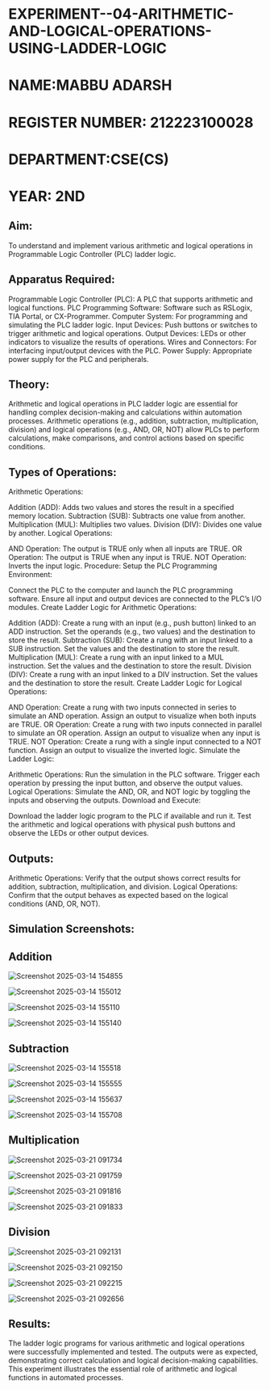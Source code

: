 # EXPERIMENT--04-ARITHMETIC-AND-LOGICAL-OPERATIONS-USING-LADDER-LOGIC
#  NAME:MABBU ADARSH
# REGISTER NUMBER: 212223100028
# DEPARTMENT:CSE(CS)
# YEAR: 2ND
## Aim:
To understand and implement various arithmetic and logical operations in Programmable Logic Controller (PLC) ladder logic.

## Apparatus Required:
Programmable Logic Controller (PLC): A PLC that supports arithmetic and logical functions.
PLC Programming Software: Software such as RSLogix, TIA Portal, or CX-Programmer.
Computer System: For programming and simulating the PLC ladder logic.
Input Devices: Push buttons or switches to trigger arithmetic and logical operations.
Output Devices: LEDs or other indicators to visualize the results of operations.
Wires and Connectors: For interfacing input/output devices with the PLC.
Power Supply: Appropriate power supply for the PLC and peripherals.
## Theory:
Arithmetic and logical operations in PLC ladder logic are essential for handling complex decision-making and calculations within automation processes. Arithmetic operations (e.g., addition, subtraction, multiplication, division) and logical operations (e.g., AND, OR, NOT) allow PLCs to perform calculations, make comparisons, and control actions based on specific conditions.

## Types of Operations:
Arithmetic Operations:

Addition (ADD): Adds two values and stores the result in a specified memory location.
Subtraction (SUB): Subtracts one value from another.
Multiplication (MUL): Multiplies two values.
Division (DIV): Divides one value by another.
Logical Operations:

AND Operation: The output is TRUE only when all inputs are TRUE.
OR Operation: The output is TRUE when any input is TRUE.
NOT Operation: Inverts the input logic.
Procedure:
Setup the PLC Programming Environment:

Connect the PLC to the computer and launch the PLC programming software.
Ensure all input and output devices are connected to the PLC’s I/O modules.
Create Ladder Logic for Arithmetic Operations:

Addition (ADD):
Create a rung with an input (e.g., push button) linked to an ADD instruction.
Set the operands (e.g., two values) and the destination to store the result.
Subtraction (SUB):
Create a rung with an input linked to a SUB instruction.
Set the values and the destination to store the result.
Multiplication (MUL):
Create a rung with an input linked to a MUL instruction.
Set the values and the destination to store the result.
Division (DIV):
Create a rung with an input linked to a DIV instruction.
Set the values and the destination to store the result.
Create Ladder Logic for Logical Operations:

AND Operation:
Create a rung with two inputs connected in series to simulate an AND operation.
Assign an output to visualize when both inputs are TRUE.
OR Operation:
Create a rung with two inputs connected in parallel to simulate an OR operation.
Assign an output to visualize when any input is TRUE.
NOT Operation:
Create a rung with a single input connected to a NOT function.
Assign an output to visualize the inverted logic.
Simulate the Ladder Logic:

Arithmetic Operations:
Run the simulation in the PLC software. Trigger each operation by pressing the input button, and observe the output values.
Logical Operations:
Simulate the AND, OR, and NOT logic by toggling the inputs and observing the outputs.
Download and Execute:

Download the ladder logic program to the PLC if available and run it.
Test the arithmetic and logical operations with physical push buttons and observe the LEDs or other output devices.


## Outputs:
Arithmetic Operations: Verify that the output shows correct results for addition, subtraction, multiplication, and division.
Logical Operations: Confirm that the output behaves as expected based on the logical conditions (AND, OR, NOT).
##  Simulation Screenshots:

## Addition
![Screenshot 2025-03-14 154855](https://github.com/user-attachments/assets/9ac7ddb9-64e0-471a-a2e9-b325989de8e7)

![Screenshot 2025-03-14 155012](https://github.com/user-attachments/assets/b3b04e1d-cd09-4c7e-9da1-454c25278e36)

![Screenshot 2025-03-14 155110](https://github.com/user-attachments/assets/1dc69590-1fb6-44b6-bae3-d5fe11efbeef)

![Screenshot 2025-03-14 155140](https://github.com/user-attachments/assets/8d35306e-1a44-4b84-93ec-2e3103922d60)

## Subtraction
![Screenshot 2025-03-14 155518](https://github.com/user-attachments/assets/aced54cf-c212-4944-9857-0babeec83232)

![Screenshot 2025-03-14 155555](https://github.com/user-attachments/assets/9710e000-6fb4-4d53-95a2-301e673e6eac)

![Screenshot 2025-03-14 155637](https://github.com/user-attachments/assets/46289df8-2cec-4565-b99e-d8b0680b016d)

![Screenshot 2025-03-14 155708](https://github.com/user-attachments/assets/b662850b-fab0-4eb8-b4f5-ff548b702e25)

## Multiplication
![Screenshot 2025-03-21 091734](https://github.com/user-attachments/assets/52dee910-8f1e-4e8f-985e-406c58cc81dd)

![Screenshot 2025-03-21 091759](https://github.com/user-attachments/assets/5a9482e2-16f4-445d-a0c2-c64854af42be)

![Screenshot 2025-03-21 091816](https://github.com/user-attachments/assets/1e9ecf7d-746c-4172-a0ce-b96b2fe855b9)

![Screenshot 2025-03-21 091833](https://github.com/user-attachments/assets/c6ac6f59-1209-4ec2-b48b-0013327d1bc3)

## Division
![Screenshot 2025-03-21 092131](https://github.com/user-attachments/assets/3cf41380-9f9e-43b1-914a-2118e1241b99)

![Screenshot 2025-03-21 092150](https://github.com/user-attachments/assets/f31e13c0-2cc1-492e-8e9e-e1f3d7f63547)

![Screenshot 2025-03-21 092215](https://github.com/user-attachments/assets/5af368c3-27bb-41a3-ae03-3fd9e60abbb3)

![Screenshot 2025-03-21 092656](https://github.com/user-attachments/assets/cc2f5476-2c5d-4698-8a4b-2ba42df49181)

## Results:
The ladder logic programs for various arithmetic and logical operations were successfully implemented and tested. The outputs were as expected, demonstrating correct calculation and logical decision-making capabilities. This experiment illustrates the essential role of arithmetic and logical functions in automated processes.
